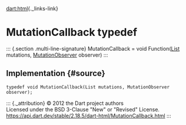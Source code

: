 [dart:html](../dart-html/dart-html-library){._links-link}

MutationCallback typedef
========================

::: {.section .multi-line-signature}
MutationCallback = void Function([List](../dart-core/list-class)
mutations, [MutationObserver](mutationobserver-class) observer)
:::

Implementation {#source}
--------------

``` {.language-dart data-language="dart"}
typedef void MutationCallback(List mutations, MutationObserver observer);
```

::: {._attribution}
© 2012 the Dart project authors\
Licensed under the BSD 3-Clause \"New\" or \"Revised\" License.\
<https://api.dart.dev/stable/2.18.5/dart-html/MutationCallback.html>
:::
